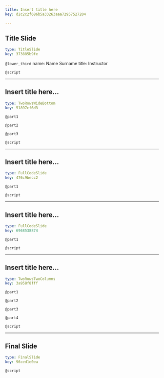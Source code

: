 ```yaml
---
title: Insert title here
key: d2c2c2f686b5a33263aaa72957527204

---
```

## Title Slide

```yaml
type: TitleSlide
key: 373885b9fe
```





`@lower_third`
name: Name Surname
title: Instructor

`@script`




---
## Insert title here...

```yaml
type: TwoRowsWideBottom
key: 51897cf6d3
```

`@part1`


`@part2`


`@part3`




`@script`




---
## Insert title here...

```yaml
type: FullCodeSlide
key: 476c9becc2
```

`@part1`






`@script`




---
## Insert title here...

```yaml
type: FullCodeSlide
key: 6968538874
```

`@part1`






`@script`




---
## Insert title here...

```yaml
type: TwoRowsTwoColumns
key: 3a958f8fff
```

`@part1`


`@part2`


`@part3`


`@part4`



`@script`




---
## Final Slide

```yaml
type: FinalSlide
key: 96ced1e0ea
```






`@script`



